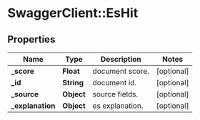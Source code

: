 # SwaggerClient::EsHit

## Properties
Name | Type | Description | Notes
------------ | ------------- | ------------- | -------------
**_score** | **Float** | document score. | [optional] 
**_id** | **String** | document id. | [optional] 
**_source** | **Object** | source fields. | [optional] 
**_explanation** | **Object** | es explanation. | [optional] 


